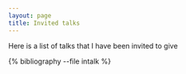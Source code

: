 ```yaml
---
layout: page
title: Invited talks
---
```


<i class="fa fa-bullhorn research" aria-hidden="true"></i>
Here is a list of talks that I have been invited to give

{% bibliography --file intalk %}
